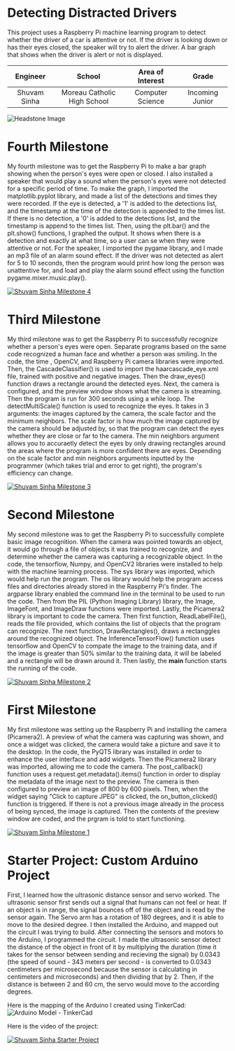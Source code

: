 ﻿# Detecting Distracted Drivers
 
This project uses a Raspberry Pi machine learning program to detect whether the driver of a car is attentive or not. If the driver is looking down or has their eyes closed, the speaker will try to alert the driver. A bar graph that shows when the driver is alert or not is displayed.

| **Engineer** | **School** | **Area of Interest** | **Grade** |
|:--:|:--:|:--:|:--:|
| Shuvam Sinha | Moreau Catholic High School | Computer Science | Incoming Junior

![Headstone Image](https://lh3.googleusercontent.com/pw/AM-JKLXQZU8QvJV9rAtq2BbXbuaYxf8qZCV4ncQU251ZyZJFHK20Bq_x2f0YFLaRgdEAiVJ9I6s7ESH9mFThj_BKtDviE-diiHyiSX73TIQUTpSs4AENXl9nicOyVBilNvOptstkM9RLaF_ECU4J06S_LEF7=w726-h725-no?authuser=0)


# Fourth Milestone

My fourth milestone was to get the Raspberry Pi to make a bar graph showing when the person's eyes were open or closed. I also installed a speaker that would play a sound when the person's eyes were not detected for a specific period of time. To make the graph, I imported the matplotlib.pyplot library, and made a list of the detections and times they were recorded. If the eye is detected, a '1' is added to the detections list, and the timestamp at the time of the detection is appended to the times list. If there is no detection, a '0' is added to the detections list, and the timestamp is append to the times list. Then, using the plt.bar() and the plt.show() functions, I graphed the output. It shows when there is a detection and exactly at what time, so a user can se when they were attentive or not. For the speaker, I imported the pygame library, and I made an mp3 file of an alarm sound effect. If the driver was not detected as alert for 5 to 10 seconds, then the program would print how long the person was unattentive for, and load and play the alarm sound effect using the function pygame.mixer.music.play().

[![Shuvam Sinha Milestone 4](https://res.cloudinary.com/marcomontalbano/image/upload/v1657908310/video_to_markdown/images/youtube--_bK_aaiUl44-c05b58ac6eb4c4700831b2b3070cd403.jpg)](https://www.youtube.com/watch?v=_bK_aaiUl44 "Shuvam Sinha Milestone 4")

# Third Milestone

My third milestone was to get the Raspberry Pi to successfully recognize whether a person's eyes were open. Separate programs based on the same code recognized a human face and whether a person was smiling. In the code, the time , OpenCV, and Raspberry Pi camera libraries were imported. Then, the CascadeClassifier() is used to import the haarcascade_eye.xml file, trained with positive and negative images. Then the draw_eyes() function draws a rectangle around the detected eyes. Next, the camera is configured, and the preview window shows what the camera is streaming. Then the program is run for 300 seconds using a while loop. The detectMultiScale() function is used to recognize the eyes. It takes in 3 arguments: the images captured by the camera, the scale factor and the minimum neighbors. The scale factor is how much the image captured by the camera should be adjusted by, so that the program can detect the eyes whether they are close or far to the camera. The min neighbors argument allows you to accuraetly detect the eyes by only drawing rectangles around the areas where the program is more confident there are eyes. Depending on the scale factor and min neighbors arguments inputted by the programmer (which takes trial and error to get right), the program's efficiency can change.

[![Shuvam Sinha Milestone 3](https://res.cloudinary.com/marcomontalbano/image/upload/v1657300624/video_to_markdown/images/youtube--OeCpKrfmpYQ-c05b58ac6eb4c4700831b2b3070cd403.jpg)](https://www.youtube.com/watch?v=OeCpKrfmpYQ "Shuvam Sinha Milestone 3")

# Second Milestone

My second milestone was to get the Raspberry Pi to successfully complete basic image recognition. When the camera was pointed towards an object, it would go through a file of objects it was trained to recognize, and determine whether the camera was capturing a recognizable object. In the code, the tensorflow, Numpy, and OpenCV2 libraries were installed to help with the machine learning process. The sys library was imported, which would help run the program. The os library would help the program access files and directories already stored in the Raspberry Pi's finder. The argparse library enabled the command line in the terminal to be used to run the code. Then from the PIL (Python Imaging Library) library, the Image, ImageFont, and ImageDraw functions were imported. Lastly, the Picamera2 library is important to code the camera. Then first function, ReadLabelFile(), reads the file provided, which contains the list of objects that the program can recognize. The next function, DrawRectangles(), draws a rectanggles around the recognized object. The InferenceTensorFlow() function uses tensorflow and OpenCV to compate the image to the training data, and if the image is greater than 50% similar to the training data, it will be labeled and a rectangle will be drawn around it. Then lastly, the __main__ function starts the running of the code.

[![Shuvam Sinha Milestone 2](https://res.cloudinary.com/marcomontalbano/image/upload/v1656517374/video_to_markdown/images/youtube--MF82jj59V1g-c05b58ac6eb4c4700831b2b3070cd403.jpg)](https://www.youtube.com/watch?v=MF82jj59V1g "Shuvam Sinha Milestone 2")

# First Milestone
  
My first milestone was setting up the Raspberry Pi and installing the camera (Picamera2). A preview of what the camera was capturing was shown, and once a widget was clicked, the camera would take a picture and save it to the desktop. In the code, the PyQT5 library was installed in order to enhance the user interface and add widgets. Then the Picamera2 library was imported, allowing me to code the camera. The post_callback() function uses a request.get.metadata().items() function in order to display the metadata of the image next to the preview. The camera is then configured to preview an image of 800 by 600 pixels. Then, when the widget saying "Click to capture JPEG" is clicked, the on_button_clicked() function is triggered. If there is not a previous image already in the process of being synced, the image is captured. Then the contents of the preview window are coded, and the prgram is told to start functioning.

[![Shuvam Sinha Milestone 1](https://res.cloudinary.com/marcomontalbano/image/upload/v1655912377/video_to_markdown/images/youtube--sTCEz6GNhDo-c05b58ac6eb4c4700831b2b3070cd403.jpg)](https://www.youtube.com/watch?v=sTCEz6GNhDo "Shuvam Sinha Milestone 1")

# Starter Project: Custom Arduino Project

First, I learned how the ultrasonic distance sensor and servo worked. The ultrasonic sensor first sends out a signal that humans can not feel or hear. If an object is in range, the signal bounces off of the object and is read by the sensor again.  The Servo arm has a rotation of 180 degrees, and it is able to move to the desired degree. I then installed the Arduino, and mapped out the circuit I was trying to build. After connecting the sensors and motors to the Arduino, I programmed the circuit. I made the ultrasonic sensor detect the distance of the object in front of it by multiplying the duration (time it takes for the sensor between sending and recieving the signal) by 0.0343 (the speed of sound - 343 meters per second - is converted to 0.0343 centimeters per microsecond because the sensor is calculating in centimeters and microseconds) and then dividing that by 2. Then, if the distance is between 2 and 60 cm, the servo would move to the according degrees.

Here is the mapping of the Arduino I created using TinkerCad:
![Arduino Model - TinkerCad](https://user-images.githubusercontent.com/97251821/174340128-64b7c9a0-240e-44ee-bf98-838628f14f96.png)

Here is the video of the project:

[![Shuvam Sinha Starter Project](https://res.cloudinary.com/marcomontalbano/image/upload/v1655740323/video_to_markdown/images/youtube--fmgGCqnGbXc-c05b58ac6eb4c4700831b2b3070cd403.jpg)](https://www.youtube.com/watch?v=fmgGCqnGbXc "Shuvam Sinha Starter Project")
